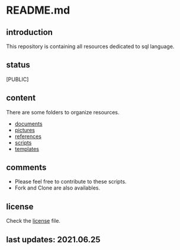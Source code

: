 
# README.md

## introduction

This repository is containing all resources dedicated to sql language.

## status

[PUBLIC]

## content

There are some folders to organize resources.

- [documents]()
- [pictures]()
- [references]()
- [scripts]()
- [templates]()

## comments

- Please feel free to contribute to these scripts. 
- Fork and Clone are also availables.

## license

Check the [license]() file.

## last updates: 2021.06.25
